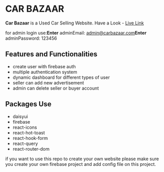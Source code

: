 # CAR BAZAAR

**Car Bazaar** is a Used Car Selling Website.
Have a Look - [Live Link](https://car-bazaar-49998.web.app/)

for admin login use:**Enter**
adminEmail: admin@carbazaar.com**Enter**
adminPassword: 123456

## Features and Functionalities

- create user with firebase auth
- multiple authentication system
- dynamic dashboard for different types of user
- seller can add new advertisement
- admin can delete seller or buyer account

## Packages Use

- daisyui
- firebase
- react-icons
- react-hot-toast
- react-hook-form
- react-query
- react-router-dom

if you want to use this repo to create your own website please make sure you create your own firebase project and add config file on this project.
